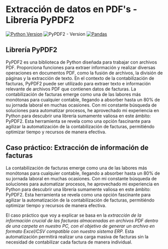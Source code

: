 # Extracción de datos en PDF's - Librería PyPDF2
[![Python Version](https://img.shields.io/badge/python-3.8-blue)](https://www.python.org/downloads/release/python-380/)
![PyPDF2 - Version](https://img.shields.io/pypi/v/pypdf2)
[![Pandas](https://img.shields.io/badge/pandas-1.2.0+-yellow)](https://pandas.pydata.org/)

## Librería PyPDF2
PyPDF2 es una biblioteca de Python diseñada para trabajar con archivos PDF. Proporciona funciones para extraer información y realizar diversas operaciones en documentos PDF, como la fusión de archivos, la división de páginas y la extracción de texto.
En el contexto de la contabilización de facturas, PyPDF2 puede ser utilizado para extraer texto e información relevante de archivos PDF que contienen datos de facturas.
La contabilización de facturas emerge como una de las labores más monótonas para cualquier contable, llegando a absorber hasta un 80% de su jornada laboral en muchas ocasiones.
Con mi constante búsqueda de soluciones para automatizar procesos, he aprovechado mi experiencia en Python para descubrir una librería sumamente valiosa en este ámbito: PyPDF2. Esta herramienta se revela como una opción fascinante para agilizar la automatización de la contabilización de facturas, permitiéndo optimizar tiempo y recursos de manera efectiva.

## Caso práctico: Extracción de información de facturas
La contabilización de facturas emerge como una de las labores más monótonas para cualquier contable, llegando a absorber hasta un 80% de su jornada laboral en muchas ocasiones.
Con mi constante búsqueda de soluciones para automatizar procesos, he aprovechado mi experiencia en Python para descubrir una librería sumamente valiosa en este ámbito: PyPDF2. Esta herramienta se revela como una opción fascinante para agilizar la automatización de la contabilización de facturas, permitiéndo optimizar tiempo y recursos de manera efectiva.

El caso práctico que voy a explicar se basa en la *extracción de la información crucial de las facturas almacenadas en archivos PDF dentro de una carpeta en nuestro PC, con el objetivo de generar un archivo en formato Excel/CSV compatible con nuestro sistema ERP.*
Esta automatización permitirá realizar una carga masiva de facturas sin la necesidad de contabilizar cada factura de manera individual.
